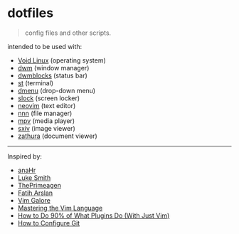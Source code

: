 # dotfiles

> config files and other scripts.

intended to be used with:

- [Void Linux](https://voidlinux.org) (operating system)
- [dwm](https://dwm.suckless.org) (window manager)
- [dwmblocks](https://github.com/torrinfail/dwmblocks) (status bar)
- [st](https://st.suckless.org) (terminal)
- [dmenu](https://tools.suckless.org/dmenu) (drop-down menu)
- [slock](https://tools.suckless.org/slock) (screen locker)
- [neovim](https://neovim.io) (text editor)
- [nnn](https://github.com/jarun/nnn) (file manager)
- [mpv](https://mpv.io) (media player)
- [sxiv](https://github.com/muennich/sxiv) (image viewer)
- [zathura](https://git.pwmt.org/pwmt/zathura) (document viewer)

---

Inspired by:

- [anaHr](https://www.youtube.com/playlist?list=PL8pYI62gCNsWZeum5ynEDd3PtD-C6K4s3)
- [Luke Smith](http://github.com/LukeSmithxyz/voidrice)
- [ThePrimeagen](https://github.com/awesome-streamers/awesome-streamerrc/tree/master/ThePrimeagen)
- [Fatih Arslan](https://github.com/fatih/dotfiles)
- [Vim Galore](https://github.com/mhinz/vim-galore)
- [Mastering the Vim Language](https://www.youtube.com/watch?v=wlR5gYd6um0)
- [How to Do 90% of What Plugins Do (With Just Vim)](https://www.youtube.com/watch?v=XA2WjJbmmoM)
- [How to Configure Git](https://github.com/SuperJones/New-Computer-Setup/wiki/How-to-Configure-Git)
